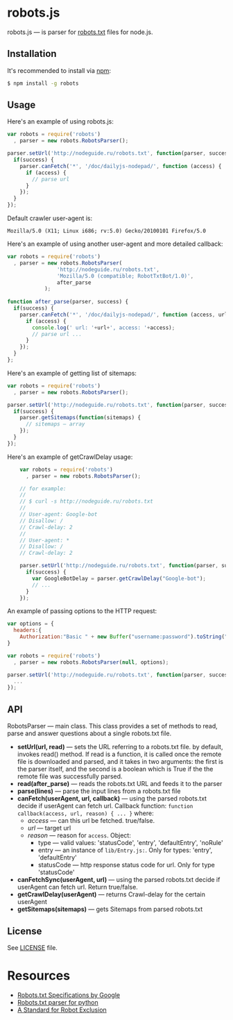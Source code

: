 robots.js
=========

robots.js — is parser for [robots.txt](www.robotstxt.org) files for node.js.

Installation
------------

It's recommended to install via [npm](https://github.com/isaacs/npm/):

```bash
$ npm install -g robots
```

Usage
-----

Here's an example of using robots.js:

```javascript
var robots = require('robots')
  , parser = new robots.RobotsParser();

parser.setUrl('http://nodeguide.ru/robots.txt', function(parser, success) {
  if(success) {
    parser.canFetch('*', '/doc/dailyjs-nodepad/', function (access) {
      if (access) {
        // parse url
      }
    });
  }
});
```

Default crawler user-agent is:

    Mozilla/5.0 (X11; Linux i686; rv:5.0) Gecko/20100101 Firefox/5.0

Here's an example of using another user-agent and more detailed callback:

```javascript
var robots = require('robots')
  , parser = new robots.RobotsParser(
                'http://nodeguide.ru/robots.txt',
                'Mozilla/5.0 (compatible; RobotTxtBot/1.0)',
                after_parse
            );
            
function after_parse(parser, success) {
  if(success) {
    parser.canFetch('*', '/doc/dailyjs-nodepad/', function (access, url, reason) {
      if (access) {
        console.log(' url: '+url+', access: '+access);
        // parse url ...
      }
    });
  }
};
```

Here's an example of getting list of sitemaps:

```javascript
var robots = require('robots')
  , parser = new robots.RobotsParser();

parser.setUrl('http://nodeguide.ru/robots.txt', function(parser, success) {
  if(success) {
    parser.getSitemaps(function(sitemaps) {
      // sitemaps — array
    });
  }
});
```

Here's an example of getCrawlDelay usage:

```javascript
    var robots = require('robots')
      , parser = new robots.RobotsParser();

    // for example:
    //
    // $ curl -s http://nodeguide.ru/robots.txt
    //
    // User-agent: Google-bot
    // Disallow: / 
    // Crawl-delay: 2
    //
    // User-agent: *
    // Disallow: /
    // Crawl-delay: 2

    parser.setUrl('http://nodeguide.ru/robots.txt', function(parser, success) {
      if(success) {
        var GoogleBotDelay = parser.getCrawlDelay("Google-bot");
        // ...
      }
    });
```

An example of passing options to the HTTP request:

```javascript
var options = {
  headers:{
    Authorization:"Basic " + new Buffer("username:password").toString("base64")}
}

var robots = require('robots')
  , parser = new robots.RobotsParser(null, options);

parser.setUrl('http://nodeguide.ru/robots.txt', function(parser, success) {
  ...
});
```


API
---

RobotsParser — main class. This class provides a set of methods to read,
parse and answer questions about a single robots.txt file.

  * **setUrl(url, read)** — sets the URL referring to a robots.txt file.
    by default, invokes read() method.
    If read is a function, it is called once the remote file is downloaded and parsed, and it
      takes in two arguments: the first is the parser itself, and the second is a boolean
      which is True if the the remote file was successfully parsed.
  * **read(after_parse)** — reads the robots.txt URL and feeds it to the parser
  * **parse(lines)** — parse the input lines from a robots.txt file
  * **canFetch(userAgent, url, callback)** — using the parsed robots.txt decide if
    userAgent can fetch url. Callback function:
    ``function callback(access, url, reason) { ... }``
    where:
    * *access* — can this url be fetched. true/false.
    * *url* — target url
    * *reason* — reason for ``access``. Object:
      * type — valid values: 'statusCode', 'entry', 'defaultEntry', 'noRule'
      * entry — an instance of ``lib/Entry.js:``. Only for types: 'entry', 'defaultEntry'
      * statusCode — http response status code for url. Only for type 'statusCode'
  * **canFetchSync(userAgent, url)** — using the parsed robots.txt decide if
    userAgent can fetch url. Return true/false.
  * **getCrawlDelay(userAgent)** — returns Crawl-delay for the certain userAgent
  * **getSitemaps(sitemaps)** — gets Sitemaps from parsed robots.txt

License
-------

See [LICENSE](https://github.com/ekalinin/robots.js/blob/master/LICENSE)
file.


Resources
=========

  * [Robots.txt Specifications by Google](http://code.google.com/web/controlcrawlindex/docs/robots_txt.html)
  * [Robots.txt parser for python](http://docs.python.org/library/robotparser.html)
  * [A Standard for Robot Exclusion](http://www.robotstxt.org/orig.html)
